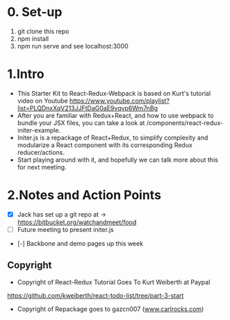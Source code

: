 # 0. Set-up
1. git clone this repo
2. npm install
3. npm run serve and see localhost:3000

# 1.Intro
- This Starter Kit to React-Redux-Webpack is based on Kurt's tutorial video on Youtube
https://www.youtube.com/playlist?list=PLQDnxXqV213JJFtDaG0aE9vqvp6Wm7nBg
- After you are familiar with Redux+React, and how to use webpack to bundle your JSX files, you can take a look at /components/react-redux-initer-example.
- <a>Initer.js</a> is a repackage of React+Redux, to simplify complexity and modularize a React component with its corresponding Redux reducer/actions.
- Start playing around with it, and hopefully we can talk more about this for next meeting.

# 2.Notes and Action Points
- [x] Jack has set up a git repo at -> https://bitbucket.org/watchandmeet/food
- [ ] Future meeting to present initer.js
- [-] Backbone and demo pages up this week

## Copyright
- Copyright of React-Redux Tutorial Goes To Kurt Weiberth at Paypal

https://github.com/kweiberth/react-todo-list/tree/part-3-start

- Copyright of Repackage goes to gazcn007 (www.carlrocks.com)